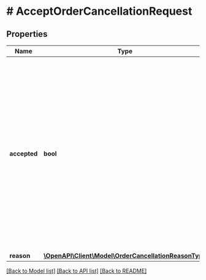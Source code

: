 # # AcceptOrderCancellationRequest

## Properties

Name | Type | Description | Notes
------------ | ------------- | ------------- | -------------
**accepted** | **bool** | Решение об отмене заказа:  * &#x60;true&#x60; — заказ отменяется, служба доставки узнала об отмене до передачи заказа покупателю. * &#x60;false&#x60; — заказ не отменяется, так как он уже доставлен покупателю курьером или передан в пункт выдачи заказов. |
**reason** | [**\OpenAPI\Client\Model\OrderCancellationReasonType**](OrderCancellationReasonType.md) |  | [optional]

[[Back to Model list]](../../README.md#models) [[Back to API list]](../../README.md#endpoints) [[Back to README]](../../README.md)
